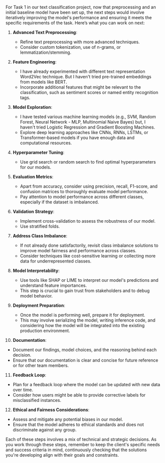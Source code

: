 For Task 1 in our text classification project, now that preprocessing and an initial baseline model have been set up, the next steps would involve iteratively improving the model's performance and ensuring it meets the specific requirements of the task. Here’s what you can work on next:

1. **Advanced Text Preprocessing**: 
   - Refine text preprocessing with more advanced techniques.
   - Consider custom tokenization, use of n-grams, or lemmatization/stemming.

2. **Feature Engineering**: 
   - I have already experimented with different text representation Word2Vec technique. But I haven't tried pre-trained embeddings from models like BERT.
   - Incorporate additional features that might be relevant to the classification, such as sentiment scores or named entity recognition tags.

3. **Model Exploration**: 
   - I have tested various machine learning models (e.g., SVM, Random Forest, Neural Network - MLP, Multinomial Naive Bayes) but, I haven't tried Logistic Regression and Gradient Boosting Machines.
   - Explore deep learning approaches like CNNs, RNNs, LSTMs, or Transformer-based models if you have enough data and computational resources.

4. **Hyperparameter Tuning**: 
   - Use grid search or random search to find optimal hyperparameters for our models.

5. **Evaluation Metrics**: 
   - Apart from accuracy, consider using precision, recall, F1-score, and confusion matrices to thoroughly evaluate model performance.
   - Pay attention to model performance across different classes, especially if the dataset is imbalanced.

6. **Validation Strategy**: 
   - Implement cross-validation to assess the robustness of our model.
   - Use stratified folds.

7. **Address Class Imbalance**: 
   - If not already done satisfactorily, revisit class imbalance solutions to improve model fairness and performance across classes.
   - Consider techniques like cost-sensitive learning or collecting more data for underrepresented classes.

8. **Model Interpretability**: 
   - Use tools like SHAP or LIME to interpret our model's predictions and understand feature importances.
   - This step is crucial to gain trust from stakeholders and to debug model behavior.

9. **Deployment Preparation**: 
   - Once the model is performing well, prepare it for deployment.
   - This may involve serializing the model, writing inference code, and considering how the model will be integrated into the existing production environment.

10. **Documentation**: 
   - Document our findings, model choices, and the reasoning behind each decision.
   - Ensure that our documentation is clear and concise for future reference or for other team members.

11. **Feedback Loop**: 
   - Plan for a feedback loop where the model can be updated with new data over time.
   - Consider how users might be able to provide corrective labels for misclassified instances.

12. **Ethical and Fairness Considerations**: 
   - Assess and mitigate any potential biases in our model.
   - Ensure that the model adheres to ethical standards and does not discriminate against any group.

Each of these steps involves a mix of technical and strategic decisions. As you work through these steps, remember to keep the client's specific needs and success criteria in mind, continuously checking that the solutions you're developing align with their goals and constraints.